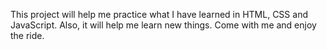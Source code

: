 This project will help me practice what I have learned in HTML, CSS and JavaScript. Also, it will help me learn new things. 
Come with me and enjoy the ride.
